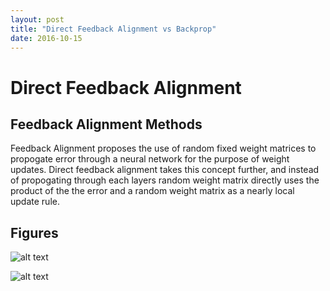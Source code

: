 ```yaml
---
layout: post
title: "Direct Feedback Alignment vs Backprop"
date: 2016-10-15
---
```


<div>

<h1>Direct Feedback Alignment</h1>

<h2>Feedback Alignment Methods</h2>

<p>Feedback Alignment proposes the use of random fixed weight matrices to propogate error through a neural network for the purpose of weight updates. Direct feedback alignment takes this concept further, and instead of propogating through each layers random weight matrix directly uses the product of the the error and a random weight matrix as a nearly local update rule.</p>

## Figures

![alt text](https://github.com/dbehrlich/dbehrlich.github.io/figures/DirectFeedbackAlignement_xor.png "Training Example")

![alt text](https://github.com/dbehrlich/dbehrlich.github.io/figures/DirectFeedbackAlignement_xor_1000.png "Training Example")

</div>


